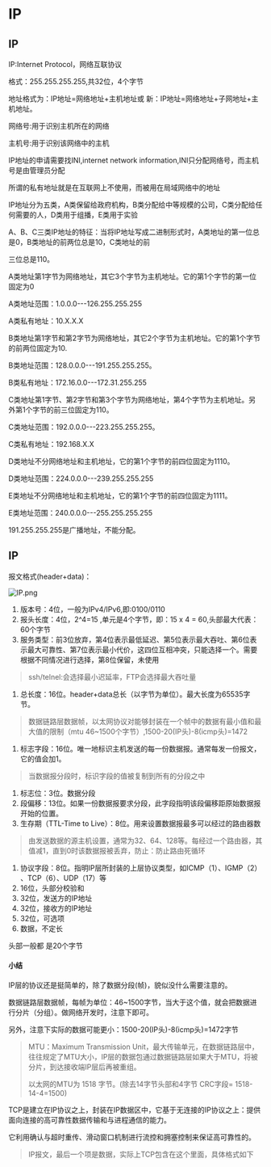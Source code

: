 # IP

## IP

IP:Internet Protocol，网络互联协议

格式：255.255.255.255,共32位，4个字节

地址格式为：IP地址=网络地址\+主机地址或 新：IP地址=网络地址\+子网地址\+主机地址。

网络号:用于识别主机所在的网络

主机号:用于识别该网络中的主机

IP地址的申请需要找INI,internet network information,INI只分配网络号，而主机号是由管理员分配

所谓的私有地址就是在互联网上不使用，而被用在局域网络中的地址

IP地址分为五类，A类保留给政府机构，B类分配给中等规模的公司，C类分配给任何需要的人，D类用于组播，E类用于实验

A、B、C三类IP地址的特征：当将IP地址写成二进制形式时，A类地址的第一位总是0，B类地址的前两位总是10，C类地址的前

三位总是110。

A类地址第1字节为网络地址，其它3个字节为主机地址。它的第1个字节的第一位固定为0

A类地址范围：1.0.0.0\-\-\-126.255.255.255

A类私有地址：10.X.X.X

B类地址第1字节和第2字节为网络地址，其它2个字节为主机地址。它的第1个字节的前两位固定为10.

B类地址范围：128.0.0.0\-\-\-191.255.255.255。

B类私有地址：172.16.0.0\-\-\-172.31.255.255

C类地址第1字节、第2字节和第3个字节为网络地址，第4个字节为主机地址。另外第1个字节的前三位固定为110。

C类地址范围：192.0.0.0\-\-\-223.255.255.255。

C类私有地址：192.168.X.X

D类地址不分网络地址和主机地址，它的第1个字节的前四位固定为1110。

D类地址范围：224.0.0.0\-\-\-239.255.255.255

E类地址不分网络地址和主机地址，它的第1个字节的前四位固定为1111。

E类地址范围：240.0.0.0\-\-\-255.255.255.255

191.255.255.255是广播地址，不能分配。

## IP

报文格式\(header\+data\)：

![IP.png](image/IP.png)

1. 版本号：4位，一般为IPv4/IPv6,即:0100/0110
2. 报头长度：4位，2^4=15 ,单元是4个字节，即：15 x 4 = 60,头部最大代表：60个字节
3. 服务类型：前3位放弃，第4位表示最低延迟、第5位表示最大吞吐、第6位表示最大可靠性、第7位表示最小代价，这四位互相冲突，只能选择一个。需要根据不同情况进行选择，第8位保留，未使用

> ssh/telnel:会选择最小迟延率，FTP会选择最大吞吐量

1. 总长度：16位。header\+data总长（以字节为单位）。最大长度为65535字节。

> 数据链路层数据帧，以太网协议对能够封装在一个帧中的数据有最小值和最大值的限制（mtu 46~1500个字节）,1500\-20\(IP头\)\-8\(icmp头\)=1472

1. 标志字段：16位。唯一地标识主机发送的每一份数据报。通常每发一份报文，它的值会加1。

> 当数据报分段时，标识字段的值被复制到所有的分段之中

1. 标志位：3位。数据分段
2. 段偏移：13位。如果一份数据报要求分段，此字段指明该段偏移距原始数据报开始的位置。
3. 生存期（TTL\-Time to Live）：8位。用来设置数据报最多可以经过的路由器数

> 由发送数据的源主机设置，通常为32、64、128等。每经过一个路由器，其值减1，直到0时该数据报被丢弃，防止：防止路由死循环

1. 协议字段：8位。指明IP层所封装的上层协议类型，如ICMP（1）、IGMP（2） 、TCP（6）、UDP（17）等
2. 16位，头部分校验和
3. 32位，发送方的IP地址
4. 32位，接收方的IP地址
5. 32位，可选项
6. 数据，不定长

头部一般都 是20个字节

#### 小结

IP层的协议还是挺简单的，除了数据分段\(帧\)，貌似没什么需要注意的。

数据链路层数据帧，每帧为单位：46~1500字节，当大于这个值，就会把数据进行分片（分组）。做网络开发时，注意下即可。

另外，注意下实际的数据可能更小：1500\-20\(IP头\)\-8\(icmp头\)=1472字节

> MTU：Maximum Transmission Unit，最大传输单元，在数据链路层中，往往规定了MTU大小，IP层的数据包通过数据链路层如果大于MTU，将被分片，到达接收端IP层后再被重组。
> 
> 
> 以太网的MTU为 1518 字节。\(除去14字节头部和4字节 CRC字段= 1518\-14\-4=1500\)

TCP是建立在IP协议之上，封装在IP数据区中，它基于无连接的IP协议之上：提供面向连接的高可靠性数据传输和与进程通信的能力。

它利用确认与超时重传、滑动窗口机制进行流控和拥塞控制来保证高可靠性的。

> IP报文，最后一个项是数据，实际上TCP包含在这个里面，具体格式如下
